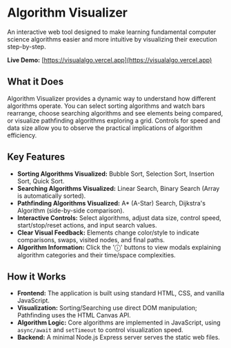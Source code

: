 # Algorithm Visualizer

An interactive web tool designed to make learning fundamental computer science algorithms easier and more intuitive by visualizing their execution step-by-step.

**Live Demo:** [https://visualalgo.vercel.app](https://visualalgo.vercel.app)

## What it Does

Algorithm Visualizer provides a dynamic way to understand how different algorithms operate. You can select sorting algorithms and watch bars rearrange, choose searching algorithms and see elements being compared, or visualize pathfinding algorithms exploring a grid. Controls for speed and data size allow you to observe the practical implications of algorithm efficiency.

## Key Features

*   **Sorting Algorithms Visualized:** Bubble Sort, Selection Sort, Insertion Sort, Quick Sort.
*   **Searching Algorithms Visualized:** Linear Search, Binary Search (Array is automatically sorted).
*   **Pathfinding Algorithms Visualized:** A* (A-Star) Search, Dijkstra's Algorithm (side-by-side comparison).
*   **Interactive Controls:** Select algorithms, adjust data size, control speed, start/stop/reset actions, and input search values.
*   **Clear Visual Feedback:** Elements change color/style to indicate comparisons, swaps, visited nodes, and final paths.
*   **Algorithm Information:** Click the 'ⓘ' buttons to view modals explaining algorithm categories and their time/space complexities.

## How it Works

*   **Frontend:** The application is built using standard HTML, CSS, and vanilla JavaScript.
*   **Visualization:** Sorting/Searching use direct DOM manipulation; Pathfinding uses the HTML Canvas API.
*   **Algorithm Logic:** Core algorithms are implemented in JavaScript, using `async/await` and `setTimeout` to control visualization speed.
*   **Backend:** A minimal Node.js Express server serves the static web files.